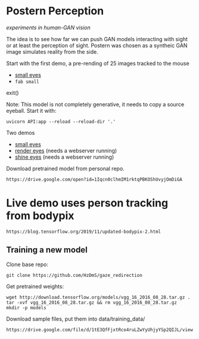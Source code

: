 # Postern Perception
_experiments in human-GAN vision_ 

The idea is to see how far we can push GAN models interacting with sight or at least the perception of sight. Postern was chosen as a syntheic GAN image simulates reality from the side.

Start with the first demo, a pre-rending of 25 images tracked to the mouse

+ [small eyes](https://thoppe.github.io/postern_perception/small_eyes.html)
+ `fab small`

exit()




Note: This model is not completely generative, it needs to copy a source eyeball. Start it with:

    uvicorn API:app --reload --reload-dir '.'

Two demos

+ [small eyes](https://thoppe.github.io/eye_tracking/small_eyes.html)
+ [render eyes](https://thoppe.github.io/eye_tracking/render_eyes.html) (needs a webserver running)
+ [shine eyes](https://thoppe.github.io/eye_tracking/shine_eyes.html) (needs a webserver running)



Download pretrained model from personal repo.

    https://drive.google.com/open?id=1Iqcn0clhmIM1rktqPBKOShUvyjOmDiGA

# Live demo uses person tracking from bodypix

    https://blog.tensorflow.org/2019/11/updated-bodypix-2.html


## Training a new model

Clone base repo:

    git clone https://github.com/HzDmS/gaze_redirection

Get pretrained weights:

    wget http://download.tensorflow.org/models/vgg_16_2016_08_28.tar.gz .
    tar -xvf vgg_16_2016_08_28.tar.gz && rm vgg_16_2016_08_28.tar.gz
    mkdir -p models
    
Download sample files, put them into data/training_data/

    https://drive.google.com/file/d/1tE3QfFjxtRco4ruLZwYyUhjyYSp2QIJL/view


